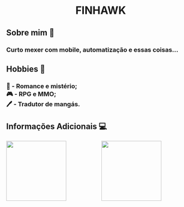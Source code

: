 
<h1 align="center">FINHAWK</h1>

<h2>Sobre mim 📑</h2>
<h3> Curto mexer com mobile, automatização e essas coisas...</h3>

<h2>Hobbies 🎲</h2>
<h3>📘 - Romance e mistério; </br>
🎮 - RPG e MMO; </br>
🖊️ - Tradutor de mangás.
</h3>

<h2>Informações Adicionais 💻</h2>

<div display = 'flex' align = 'center'>
  <img align="left" float = 'left' height = '160px' src="https://github-readme-stats.vercel.app/api/top-langs/?username=F1NH4WK&theme=midnight-purple"></img>
  <img  height = '160px' src = 'https://github-readme-stats.vercel.app/api?username=F1NH4WK&theme=midnight-purple'></img>
</div>
